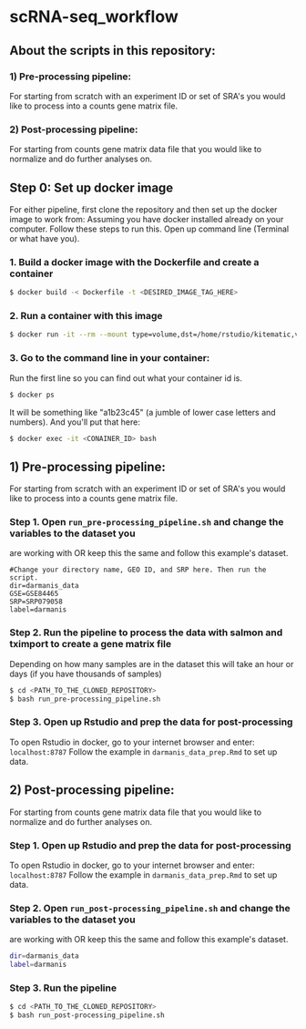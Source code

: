 # scRNA-seq_workflow

## About the scripts in this repository: 

### 1) Pre-processing pipeline: 
For starting from scratch with an experiment ID or set of SRA's you would like to process into a counts gene matrix file.

### 2) Post-processing pipeline:
For starting from counts gene matrix data file that you would like to normalize and do further analyses on. 

## Step 0: Set up docker image
For either pipeline, first clone the repository and then set up the docker image to work from:
Assuming you have docker installed already on your computer. Follow these steps to run this. Open up command line (Terminal or what have you). 
### 1. Build a docker image with the Dockerfile and create a container
``` bash
$ docker build -< Dockerfile -t <DESIRED_IMAGE_TAG_HERE>
```
### 2. Run a container with this image
```bash
$ docker run -it --rm --mount type=volume,dst=/home/rstudio/kitematic,volume-driver=local,volume-opt=type=none,volume-opt=o=bind,volume-opt=device=<PUT_DESIRED_LOCAL_DIRECTORY_PATH_HERE> -e PASSWORD=<DESIRED_PASSWORD_HERE> -p 8787:8787 <SAME_DESIRED_IMAGE_TAG_AS_ABOVE_HERE>
```
### 3. Go to the command line in your container: 
Run the first line so you can find out what your container id is. 
```bash
$ docker ps
```
It will be something like "a1b23c45" (a jumble of lower case letters and numbers). And you'll put that here:
```bash
$ docker exec -it <CONAINER_ID> bash
```

## 1) Pre-processing pipeline: 
For starting from scratch with an experiment ID or set of SRA's you would like to process into a counts gene matrix file.

### Step 1. Open `run_pre-processing_pipeline.sh` and change the variables to the dataset you 
are working with OR keep this the same and follow this example's dataset.
```
#Change your directory name, GEO ID, and SRP here. Then run the script.
dir=darmanis_data
GSE=GSE84465
SRP=SRP079058
label=darmanis
```

### Step 2. Run the pipeline to process the data with salmon and tximport to create a gene matrix file 
Depending on how many samples are in the dataset this will take an hour or days (if you have thousands of samples)
```bash
$ cd <PATH_TO_THE_CLONED_REPOSITORY>  
$ bash run_pre-processing_pipeline.sh
```

### Step 3. Open up Rstudio and prep the data for post-processing
To open Rstudio in docker, go to your internet browser and enter: `localhost:8787`
Follow the example in `darmanis_data_prep.Rmd` to set up data.


## 2) Post-processing pipeline: 
For starting from counts gene matrix data file that you would like to normalize and do further analyses on. 

### Step 1.  Open up Rstudio and prep the data for post-processing
To open Rstudio in docker, go to your internet browser and enter: `localhost:8787`
Follow the example in `darmanis_data_prep.Rmd` to set up data.

### Step 2.  Open `run_post-processing_pipeline.sh` and change the variables to the dataset you 
are working with OR keep this the same and follow this example's dataset.
```bash
dir=darmanis_data
label=darmanis
```

### Step 3. Run the pipeline
```bash
$ cd <PATH_TO_THE_CLONED_REPOSITORY>  
$ bash run_post-processing_pipeline.sh
```
